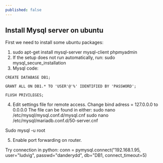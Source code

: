 ```yaml
---
published: false
---
```

## Install Mysql server on ubuntu

First we need to install some ubuntu packages:

1. sudo apt-get install mysql-server mysql-client phpmyadmin
2. If the setup does not run automatically, run: sudo mysql_secure_installation
3. Mysql code:
``` 
CREATE DATABASE DB1;

GRANT ALL ON DB1.* TO 'USER'@'%' IDENTIFIED BY 'PASSWORD';

FLUSH PRIVILEGES;
```

4. Edit settings file for remote access. Change bind adress = 127.0.0.0 to 0.0.0.0
The file can be found in either:
sudo nano /etc/mysql/mysql.conf.d/mysql.cnf
sudo nano /etc/mysql/mariadb.conf.d/50-server.cnf

Sudo mysql -u root

5. Enable port forwarding on router.

Try connection in python:
conn = pymysql.connect("192.168.1.95, user="ludvig", passwd="danderydd", db="DB1, connect_timeout=5)
